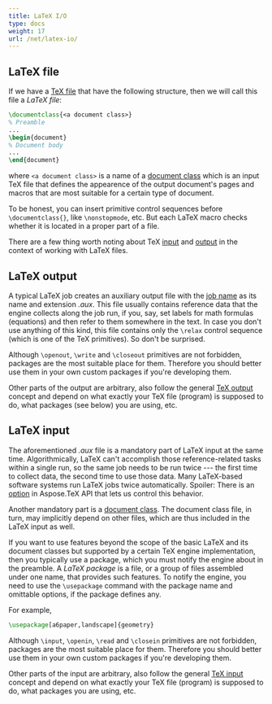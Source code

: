 ```yaml
---
title: LaTeX I/O
type: docs
weight: 17
url: /net/latex-io/
---
```


## **LaTeX file**
If we have a [TeX file](/tex/net/tex-io/#tex-file) that have the following structure, then we will call this file a *LaTeX file*:

```tex
\documentclass{<a document class>}
% Preamble
...
\begin{document}
% Document body
...
\end{document}
```
where `<a document class>` is a name of a [document class](https://en.wikibooks.org/wiki/LaTeX/Document_Structure#Document_classes) which is an input TeX file that defines the appearence of the output document's pages and macros that are most suitable for a certain type of document.

To be honest, you can insert primitive control sequences before `\documentclass{}`, like `\nonstopmode`, etc. But each LaTeX macro checks whether it is located in a proper part of a file.

There are a few thing worth noting about TeX [input](/tex/net/tex-io/#tex-input) and [output](/tex/net/tex-io/#tex-output) in the context of working with LaTeX files.

## **LaTeX output**
A typical LaTeX job creates an auxiliary output file with the [job name](/tex/net/tex-io/#tex-output) as its name and extension *.aux*. This file usually contains reference data that the engine collects along the job run, if you, say, set labels for math formulas (equations) and then refer to them somewhere in the text. In case you don't use anything of this kind, this file contains only the `\relax` control sequence (which is one of the TeX primitives). So don't be surprised.

Although `\openout`, `\write` and `\closeout` primitives are not forbidden, packages are the most suitable place for them. Therefore you should better use them in your own custom packages if you're developing them.

Other parts of the output are arbitrary, also follow the general [TeX output](/tex/net/tex-io/#tex-output) concept and depend on what exactly your TeX file (program) is supposed to do, what packages (see below) you are using, etc.

## **LaTeX input**
The aforementioned *.aux* file is a mandatory part of LaTeX input at the same time. Algorithmically, LaTeX can't accomplish those reference-related tasks within a single run, so the same job needs to be run twice --- the first time to collect data, the second time to use those data. Many LaTeX-based software systems run LaTeX jobs twice automatically. Spoiler: There is an [option](/tex/net/other-options/#how-to-repeat-the-job) in Aspose.TeX API that lets us control this behavior.

Another mandatory part is a [document class](/tex/net/latex-io/#latex-file). The document class file, in turn, may implicitly depend on other files, which are thus included in the LaTeX input as well.

If you want to use features beyond the scope of the basic LaTeX and its document classes but supported by a certain TeX engine implementation, then you typically use a package, which you must notify the engine about in the preamble. A *LaTeX package* is a file, or a group of files assembled under one name, that provides such features. To notify the engine, you need to use the `\usepackage` command with the package name and omittable options, if the package defines any.

For example,
```tex
\usepackage[a6paper,landscape]{geometry}
```
Although `\input`, `\openin`, `\read` and `\closein` primitives are not forbidden, packages are the most suitable place for them. Therefore you should better use them in your own custom packages if you're developing them.

Other parts of the input are arbitrary, also follow the general [TeX input](/tex/net/tex-io/#tex-input) concept and depend on what exactly your TeX file (program) is supposed to do, what packages you are using, etc.